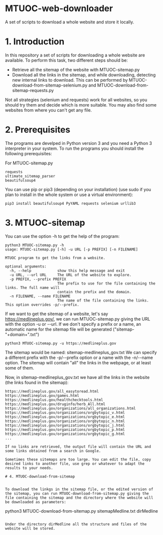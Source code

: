 # MTUOC-web-downloader
A set of scripts to download a whole website and store it locally. 

# 1. Introduction

In this repository a set of scripts for downloading a whole website are available. To perform this task, two different steps should be:

- Retrieve all the sitemap of the website with MTUOC-sitemap.py
- Download all the links in the sitemap, and while downloading, detecting new internal links to download. This can be performed by MTUOC-download-from-sitemap-selenium.py and MTUOC-download-from-sitemap-requests.py

Not all strategies (selenium and requests) work for all websites, so you should try them and decide which is more suitable. You may also find some websites from where you can't get any file.

# 2. Prerequisites

The programs are develped in Python version 3 and you need a Python 3 interpreter in your system. To run the programs you should install the following prerequisites:

For MTUOC-sitemap.py

```
requests
ultimate_sitemap_parser
beautifulsoup4
```

You can use pip or pip3 (depending on your installation) (use sudo if you plan to install in the whole system or use a virtual environment):

```
pip3 install beautifulsoup4 PyYAML requests selenium urllib3
```

# 3. MTUOC-sitemap

You can use the option -h to get the help of the program:

```
python3 MTUOC-sitemap.py -h
usage: MTUOC-sitemap.py [-h] -u URL [-p PREFIX] [-n FILENAME]

MTUOC program to get the links from a website.

optional arguments:
  -h, --help            show this help message and exit
  -u URL, --url URL     The URL of the website to explore.
  -p PREFIX, --prefix PREFIX
                        The prefix to use for the file containing the links. The full name will
                        contain the prefix and the domain.
  -n FILENAME, --name FILENAME
                        The name of the file containing the links. This option overrides -p/--prefix.
```

If we want to get the sitemap of a website, let's say https://medlineplus.gov/, we can run MTUOC-sitemap.py giving the URL with the option -u or --url. If we don't specify a prefix or a name, an automatic name for the sitemap file will be generated ("sitemap-"+domain+".txt")

```
python3 MTUOC-sitemap.py -u https://medlineplus.gov
```
The sitemap would be named: sitemap-medlineplus_gov.txt We can specify a different prefix with the -p/--prefix option or a name with the -n/--name option. The sitemap will contain "all" the links in the webpage, or at least some of them.

Now, in sitemap-medlineplus_gov.txt we have all the links in the website (the links found in the sitemap):

```
https://medlineplus.gov/all_easytoread.html
https://medlineplus.gov/games.html
https://medlineplus.gov/healthchecktools.html
https://medlineplus.gov/druginfo/herb_All.html
https://medlineplus.gov/organizations/all_organizations.html
https://medlineplus.gov/organizations/orgbytopic_v.html
https://medlineplus.gov/organizations/orgbytopic_e.html
https://medlineplus.gov/organizations/orgbytopic_n.html
https://medlineplus.gov/organizations/orgbytopic_j.html
https://medlineplus.gov/organizations/orgbytopic_p.html
https://medlineplus.gov/organizations/orgbytopic_g.html
...

If no links are retrieved, the output file will contain the URL and some links obtained from a search in Google.

Sometimes these sitemaps are too large. You can edit the file, copy desired links to another file, use grep or whatever to adapt the results to your needs.

# 4. MTUOC-download-from-sitemap


To download the linkgs in the sitemap file, or the edited version of the sitemap, you can run MTUOC-download-from-sitemap.py giving the file containing the sitemap and the directory where the website will be downloaded as parameters:

```
python3 MTUOC-download-from-sitemap.py sitemapMedline.txt  dirMedline
```

Under the directory dirMedline all the structure and files of the website will be stored.

